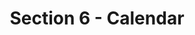 ---
layout: schedule
title: Section 6 - Calendar
parent: Calendar
permalink: /calendar/s6
instructor: Prof Wand
location: Virtually - See Canvas for Zoom Link
dates: Wednesdays 6:00pm-9:20pm
weeks:
  # Each key in this dictionary is a week, and then eaach week has a key in [Mon, Tue, Wed, Wed, Fri].
  # Each day has keys `date` and `content`. The date is shown on the schedule, and `content` is a key into the yml file in _data/modules.yml. `content` may be an array.
  # Each day can also have a `note` field, which is shown in italics on the calendar.
  # This schedule data is unioned with the deadlines in _data/config.yml
  '1':
    Wed:
      date: 2023/01/11
      content: [1a,1b]
  '2':
    Wed:
      date: 2023/01/18
      content: [2a,2b]
  '3':
    Wed:
      date: 2023/01/25
      content: [3a,3b]
  '4':
    Wed:
      date: 2023/02/01
      content: [4a,4b]
  '5':
    Wed:
      date: 2023/02/08
      content: [5a,5b]
  '6':
    Wed:
      date: 2023/02/15
      content: [6a,6b]
  '7':
    Wed:
      date: 2023/02/22
      content: [7a,8a]
  '8':
    Wed:
      date: 2023/03/01
      content: [7b,8b]
  '-':
    Wed:
      date: 2023/03/08
      content: springbreak
  '9':
    Wed:
      date: 2023/03/15
      content: [9a,9b]
  '10':
    Wed:
      date: 2023/03/22
      content: [10a,10b]
  '11':
    Wed:
      date: 2023/03/29
      content: [11a,11b]
  '12':
    Wed:
      date: 2023/04/05
      content: [12a,12b]
  '13':
    Wed:
      date: 2023/04/12
      content: [13a,13b]
  '14':
    Wed:
      date: 2023/04/19
      content: [14a]
---